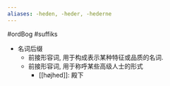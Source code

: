 ```yaml
---
aliases: -heden, -heder, -hederne
---
```

#ordBog #suffiks 
- 名词后缀
	- 前接形容词, 用于构成表示某种特征或品质的名词.
	- 前接形容词, 用于称呼某些高级人士的形式
		- [[højhed]]: 殿下
